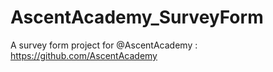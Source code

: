 # AscentAcademy_SurveyForm
A survey form project for @AscentAcademy : https://github.com/AscentAcademy
